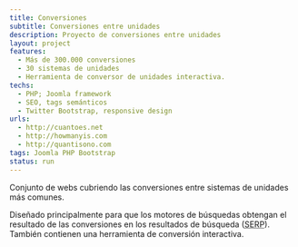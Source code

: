 ```yaml
---
title: Conversiones
subtitle: Conversiones entre unidades
description: Proyecto de conversiones entre unidades
layout: project
features:
  - Más de 300.000 conversiones
  - 30 sistemas de unidades
  - Herramienta de conversor de unidades interactiva.
techs:
  - PHP; Joomla framework
  - SEO, tags semánticos
  - Twitter Bootstrap, responsive design
urls:
  - http://cuantoes.net
  - http://howmanyis.com
  - http://quantisono.com
tags: Joomla PHP Bootstrap
status: run
---
```


Conjunto de webs cubriendo las conversiones entre sistemas de unidades más comunes.

Diseñado principalmente para que los motores de búsquedas obtengan el resultado de las conversiones en los resultados de búsqueda (<abbr title="Search Engines Results Pages">SERP</abbr>). También contienen una herramienta de conversión interactiva.

